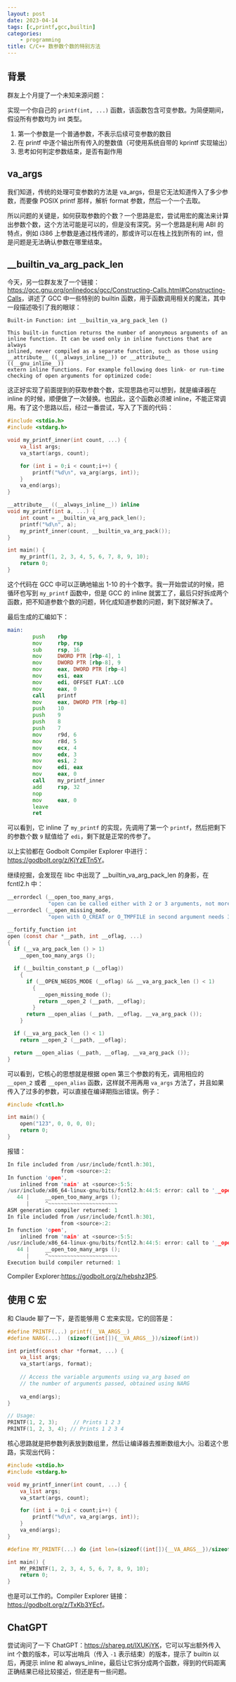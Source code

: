 ```yaml
---
layout: post
date: 2023-04-14
tags: [c,printf,gcc,builtin]
categories:
    - programming
title: C/C++ 数参数个数的特别方法
---
```


## 背景

群友上个月提了一个未知来源问题：

实现一个你自己的 `printf(int, ...)` 函数，该函数包含可变参数。为简便期间，假设所有参数均为 int 类型。

1. 第一个参数是一个普通参数，不表示后续可变参数的数目
2. 在 printf 中逐个输出所有传入的整数值（可使用系统自带的 kprintf 实现输出）
3. 思考如何判定参数结束，是否有副作用

## va_args

我们知道，传统的处理可变参数的方法是 va_args，但是它无法知道传入了多少参数，而要像 POSIX printf 那样，解析 format 参数，然后一个一个去取。

所以问题的关键是，如何获取参数的个数？一个思路是宏，尝试用宏的魔法来计算出参数个数，这个方法可能是可以的，但是没有深究。另一个思路是利用 ABI 的特点，例如 i386 上参数是通过栈传递的，那或许可以在栈上找到所有的 int，但是问题是无法确认参数在哪里结束。

## __builtin_va_arg_pack_len

今天，另一位群友发了一个链接：<https://gcc.gnu.org/onlinedocs/gcc/Constructing-Calls.html#Constructing-Calls>，讲述了 GCC 中一些特别的 builtin 函数，用于函数调用相关的魔法，其中一段描述吸引了我的眼球：

	Built-in Function: int __builtin_va_arg_pack_len ()

	This built-in function returns the number of anonymous arguments of an
	inline function. It can be used only in inline functions that are always
	inlined, never compiled as a separate function, such as those using
	__attribute__ ((__always_inline__)) or __attribute__ ((__gnu_inline__))
	extern inline functions. For example following does link- or run-time
	checking of open arguments for optimized code:

这正好实现了前面提到的获取参数个数，实现思路也可以想到，就是编译器在 inline 的时候，顺便做了一次替换。也因此，这个函数必须被 inline，不能正常调用。有了这个思路以后，经过一番尝试，写入了下面的代码：

```c
#include <stdio.h>
#include <stdarg.h>

void my_printf_inner(int count, ...) {
    va_list args;
    va_start(args, count);

    for (int i = 0;i < count;i++) {
        printf("%d\n", va_arg(args, int));
    }
    va_end(args);
}

__attribute__ ((__always_inline__)) inline
void my_printf(int a, ...) {
    int count = __builtin_va_arg_pack_len();
    printf("%d\n", a);
    my_printf_inner(count, __builtin_va_arg_pack());
}

int main() {
    my_printf(1, 2, 3, 4, 5, 6, 7, 8, 9, 10);
    return 0;
}
```

这个代码在 GCC 中可以正确地输出 1-10 的十个数字。我一开始尝试的时候，把循环也写到 `my_printf` 函数中，但是 GCC 的 inline 就罢工了，最后只好拆成两个函数，把不知道参数个数的问题，转化成知道参数的问题，剩下就好解决了。

最后生成的汇编如下：

```asm
main:
        push    rbp
        mov     rbp, rsp
        sub     rsp, 16
        mov     DWORD PTR [rbp-4], 1
        mov     DWORD PTR [rbp-8], 9
        mov     eax, DWORD PTR [rbp-4]
        mov     esi, eax
        mov     edi, OFFSET FLAT:.LC0
        mov     eax, 0
        call    printf
        mov     eax, DWORD PTR [rbp-8]
        push    10
        push    9
        push    8
        push    7
        mov     r9d, 6
        mov     r8d, 5
        mov     ecx, 4
        mov     edx, 3
        mov     esi, 2
        mov     edi, eax
        mov     eax, 0
        call    my_printf_inner
        add     rsp, 32
        nop
        mov     eax, 0
        leave
        ret
```

可以看到，它 inline 了 `my_printf` 的实现，先调用了第一个 `printf`，然后把剩下的参数个数 `9` 赋值给了 `edi`，剩下就是正常的传参了。

以上实验都在 Godbolt Compiler Explorer 中进行：<https://godbolt.org/z/KjYzETn5Y>。

继续挖掘，会发现在 libc 中出现了 __builtin_va_arg_pack_len 的身影，在 fcntl2.h 中：

```c
__errordecl (__open_too_many_args,
             "open can be called either with 2 or 3 arguments, not more");
__errordecl (__open_missing_mode,
             "open with O_CREAT or O_TMPFILE in second argument needs 3 arguments");

__fortify_function int
open (const char *__path, int __oflag, ...)
{
  if (__va_arg_pack_len () > 1)
    __open_too_many_args ();

  if (__builtin_constant_p (__oflag))
    {
      if (__OPEN_NEEDS_MODE (__oflag) && __va_arg_pack_len () < 1)
        {
          __open_missing_mode ();
          return __open_2 (__path, __oflag);
        }
      return __open_alias (__path, __oflag, __va_arg_pack ());
    }

  if (__va_arg_pack_len () < 1)
    return __open_2 (__path, __oflag);

  return __open_alias (__path, __oflag, __va_arg_pack ());
}
```

可以看到，它核心的思想就是根据 open 第三个参数的有无，调用相应的 `__open_2` 或者 `__open_alias` 函数，这样就不用再用 `va_args` 方法了，并且如果传入了过多的参数，可以直接在编译期指出错误。例子：

```c
#include <fcntl.h>

int main() {
    open("123", 0, 0, 0, 0);
    return 0;
}
```

报错：

```c
In file included from /usr/include/fcntl.h:301,
                 from <source>:2:
In function 'open',
    inlined from 'main' at <source>:5:5:
/usr/include/x86_64-linux-gnu/bits/fcntl2.h:44:5: error: call to '__open_too_many_args' declared with attribute error: open can be called either with 2 or 3 arguments, not more
   44 |     __open_too_many_args ();
      |     ^~~~~~~~~~~~~~~~~~~~~~~
ASM generation compiler returned: 1
In file included from /usr/include/fcntl.h:301,
                 from <source>:2:
In function 'open',
    inlined from 'main' at <source>:5:5:
/usr/include/x86_64-linux-gnu/bits/fcntl2.h:44:5: error: call to '__open_too_many_args' declared with attribute error: open can be called either with 2 or 3 arguments, not more
   44 |     __open_too_many_args ();
      |     ^~~~~~~~~~~~~~~~~~~~~~~
Execution build compiler returned: 1
```

Compiler Explorer:<https://godbolt.org/z/hebshz3P5>.

## 使用 C 宏

和 Claude 聊了一下，是否能够用 C 宏来实现，它的回答是：

```c
#define PRINTF(...) printf(__VA_ARGS__)
#define NARG(...)  (sizeof((int[]){__VA_ARGS__})/sizeof(int))

int printf(const char *format, ...) {
    va_list args;
    va_start(args, format);
    
    // Access the variable arguments using va_arg based on 
    // the number of arguments passed, obtained using NARG
    
    va_end(args);
}

// Usage:
PRINTF(1, 2, 3);     // Prints 1 2 3 
PRINTF(1, 2, 3, 4); // Prints 1 2 3 4
```

核心思路就是把参数列表放到数组里，然后让编译器去推断数组大小。沿着这个思路，实现出代码：

```c
#include <stdio.h>
#include <stdarg.h>

void my_printf_inner(int count, ...) {
    va_list args;
    va_start(args, count);

    for (int i = 0;i < count;i++) {
        printf("%d\n", va_arg(args, int));
    }
    va_end(args);
}

#define MY_PRINTF(...) do {int len=(sizeof((int[]){__VA_ARGS__})/sizeof(int)); my_printf_inner(len, __VA_ARGS__); } while(0);

int main() {
    MY_PRINTF(1, 2, 3, 4, 5, 6, 7, 8, 9, 10);
    return 0;
}
```

也是可以工作的。Compiler Explorer 链接：<https://godbolt.org/z/TxKb3YEcf>。

## ChatGPT

尝试询问了一下 ChatGPT：<https://shareg.pt/IXUKjYK>，它可以写出额外传入 int 个数的版本，可以写出哨兵（传入 `-1` 表示结束）的版本，提示了 builtin 以后，再提示 inline 和 always_inline，最后让它拆分成两个函数，得到的代码距离正确结果已经比较接近，但还是有一些问题。

